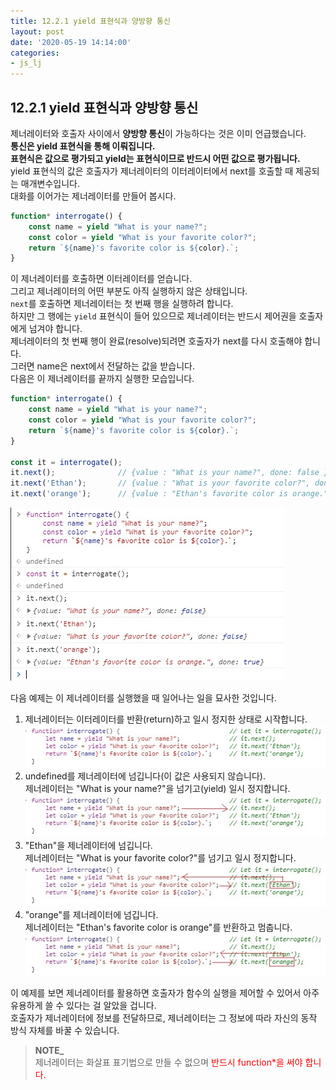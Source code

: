 ```yaml
---
title: 12.2.1 yield 표현식과 양방향 통신
layout: post
date: '2020-05-19 14:14:00'
categories:
- js_lj
---
```


## 12.2.1 yield 표현식과 양방향 통신

제너레이터와 호출자 사이에서 **양방향 통신**이 가능하다는 것은 이미 언급했습니다.  
**통신은 yield 표현식을 통해 이뤄집니다.**  
**표현식은 값으로 평가되고 yield는 표현식이므로 반드시 어떤 값으로 평가됩니다.**  
yield 표현식의 값은 호출자가 제너레이터의 이터레이터에서 next를 호출할 때 제공되는 매개변수입니다.  
대화를 이어가는 제너레이터를 만들어 봅시다.

```javascript
function* interrogate() {
    const name = yield "What is your name?";
    const color = yield "What is your favorite color?";
    return `${name}'s favorite color is ${color}.`;
}
```

이 제너레이터를 호출하면 이터레이터를 얻습니다.  
그리고 제너레이터의 어떤 부분도 아직 실행하지 않은 상태입니다.  
`next`를 호출하면 제너레이터는 첫 번째 행을 실행하려 합니다.  
하지만 그 행에는 `yield` 표현식이 들어 있으므로 제너레이터는 반드시 제어권을 호출자에게 넘겨야 합니다.  
제너레이터의 첫 번째 행이 완료(resolve)되려면 호출자가 next를 다시 호출해야 합니다.  
그러면 name은 next에서 전달하는 값을 받습니다.  
다음은 이 제너레이터를 끝까지 실행한 모습입니다.

```javascript
function* interrogate() {
    const name = yield "What is your name?";
    const color = yield "What is your favorite color?";
    return `${name}'s favorite color is ${color}.`;
}

const it = interrogate();
it.next();              // {value : "What is your name?", done: false }
it.next('Ethan');       // {value : "What is your favorite color?", done: false }
it.next('orange');      // {value : "Ethan's favorite color is orange.", done: true }
```

![](/static/img/learningjs/image97.jpg)

다음 예제는 이 제너레이터를 실행했을 때 일어나는 일을 묘사한 것입니다.

1. 제너레이터는 이터레이터를 반환(return)하고 일시 정지한 상태로 시작합니다.  
   ![](/static/img/learningjs/image98.jpg)
2. undefined를 제너레이터에 넘깁니다(이 값은 사용되지 않습니다).  
   제너레이터는 "What is your name?"을 넘기고(yield) 일시 정지합니다.
   ![](/static/img/learningjs/image99.jpg)
3. "Ethan"을 제너레이터에 넘깁니다.  
   제너레이터는 "What is your favorite color?"를 넘기고 일시 정지합니다.  
   ![](/static/img/learningjs/image100.jpg)
4. "orange"를 제너레이터에 넘깁니다.  
   제너레이터는 "Ethan's favorite color is orange"를 반환하고 멈춥니다.  
   ![](/static/img/learningjs/image101.jpg)
   
이 예제를 보면 제너레이터를 활용하면 호출자가 함수의 실행을 제어할 수 있어서 아주 유용하게 쓸 수 있다는 걸 알았을 겁니다.  
호출자가 제너레이터에 정보를 전달하므로, 제너레이터는 그 정보에 따라 자신의 동작 방식 자체를 바꿀 수 있습니다.

>**NOTE_**  
>제너레이터는 화살표 표기법으로 만들 수 없으며 <span style="color:red">반드시 function*을 써야 합니다.</span>